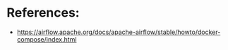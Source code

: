 


# References:
* https://airflow.apache.org/docs/apache-airflow/stable/howto/docker-compose/index.html